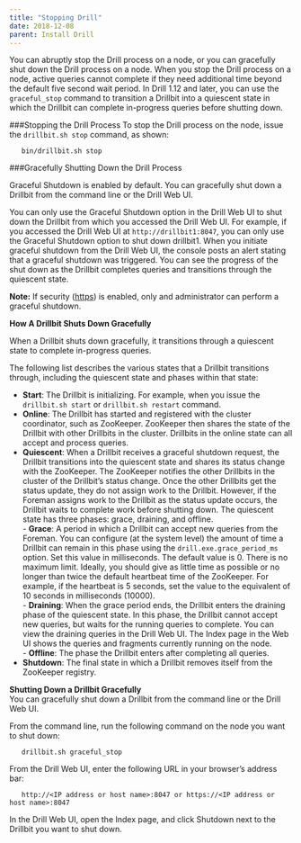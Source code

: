 ```yaml
---
title: "Stopping Drill"
date: 2018-12-08
parent: Install Drill
---
```


You can abruptly stop the Drill process on a node, or you can gracefully shut down the Drill process on a node. When you stop the Drill process on a node, active queries cannot complete if they need additional time beyond the default five second wait period. In Drill 1.12 and later, you can use the `graceful_stop` command to transition a Drillbit into a quiescent state in which the Drillbit can complete in-progress queries before shutting down.  

###Stopping the Drill Process
To stop the Drill process on the node, issue the `drillbit.sh stop` command, as shown:  

       bin/drillbit.sh stop   

###Gracefully Shutting Down the Drill Process

Graceful Shutdown is enabled by default. You can gracefully shut down a Drillbit from the command line or the Drill Web UI. 

You can only use the Graceful Shutdown option in the Drill Web UI to shut down the Drillbit from which you accessed the Drill Web UI. For example, if you accessed the Drill Web UI at `http://drillbit1:8047`, you can only use the Graceful Shutdown option to shut down drillbit1. When you initiate graceful shutdown from the Drill Web UI, the console posts an alert stating that a graceful shutdown was triggered. You can see the progress of the shut down as the Drillbit completes queries and transitions through the quiescent state. 

**Note:** If security ([https]({{site.baseurl}}/docs/configuring-web-console-and-rest-api-security/)) is enabled, only and administrator can perform a graceful shutdown.  

**How A Drillbit Shuts Down Gracefully**  

When a Drillbit shuts down gracefully, it transitions through a quiescent state to complete in-progress queries. 

The following list describes the various states that a Drillbit transitions through, including the quiescent state and phases within that state:  

- **Start**: The Drillbit is initializing. For example, when you issue the `drillbit.sh start` or `drillbit.sh restart` command.  
- **Online**: The Drillbit has started and registered with the cluster coordinator, such as ZooKeeper. ZooKeeper then shares the state of the Drillbit with other Drillbits in the cluster. Drillbits in the online state can all accept and process queries.  
- **Quiescent**: When a Drillbit receives a graceful shutdown request, the Drillbit transitions into the quiescent state and shares its status change with the ZooKeeper. The ZooKeeper notifies the other Drillbits in the cluster of the Drillbit’s status change. Once the other Drillbits get the status update, they do not assign work to the Drillbit. However, if the Foreman assigns work to the Drillbit as the status update occurs, the Drillbit waits to complete work before shutting down. The quiescent state has three phases: grace, draining, and offline.  
       - **Grace**: A period in which a Drillbit can accept new queries from the Foreman. You can configure (at the system level) the amount of time a Drillbit can remain in this phase using the `drill.exe.grace_period_ms` option. Set this value in milliseconds. The default value is 0. There is no maximum limit. Ideally, you should give as little time as possible or no longer than twice the default heartbeat time of the ZooKeeper. For example, if the heartbeat is 5 seconds, set the value to the equivalent of 10 seconds in milliseconds (10000).   
       - **Draining**:  When the grace period ends, the Drillbit enters the draining phase of the quiescent state. In this phase, the Drillbit cannot accept new queries, but waits for the running queries to complete. You can view the draining queries in the Drill Web UI. The Index page in the Web UI shows the queries and fragments currently running on the node.  
       - **Offline**: The phase the Drillbit enters after completing all queries.   
- **Shutdown**: The final state in which a Drillbit removes itself from the ZooKeeper registry.  

**Shutting Down a Drillbit Gracefully**  
You can gracefully shut down a Drillbit from the command line or the Drill Web UI. 
 
From the command line, run the following command on the node you want to shut down:  

       drillbit.sh graceful_stop

From the Drill Web UI, enter the following URL in your browser’s address bar:

       http://<IP address or host name>:8047 or https://<IP address or host name>:8047

In the Drill Web UI, open the Index page, and click Shutdown next to the Drillbit you want to shut down.
  





